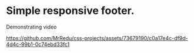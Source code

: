 # Simple responsive footer.

Demonstrating video

https://github.com/MrRedu/css-projects/assets/73679190/c0a17e4c-df9d-4d4c-99b1-0c74ebd33fc1
